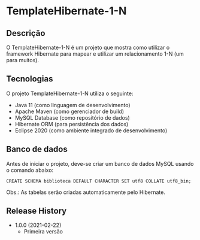 # TemplateHibernate-1-N

## Descrição
O TemplateHibernate-1-N é um projeto que mostra como utilizar o framework Hibernate para mapear e utilizar um relacionamento 1-N (um para muitos).

## Tecnologias
O projeto TemplateHibernate-1-N utiliza o seguinte:

* Java 11 (como linguagem de desenvolvimento)
* Apache Maven (como gerenciador de build)
* MySQL Database (como repositório de dados)
* Hibernate ORM (para persistência dos dados)
* Eclipse 2020 (como ambiente integrado de desenvolvimento)

## Banco de dados
Antes de iniciar o projeto, deve-se criar um banco de dados MySQL usando o comando abaixo:

```
CREATE SCHEMA biblioteca DEFAULT CHARACTER SET utf8 COLLATE utf8_bin; 
```

Obs.: As tabelas serão criadas automaticamente pelo Hibernate.

## Release History

* 1.0.0 (2021-02-22)
    * Primeira versão
